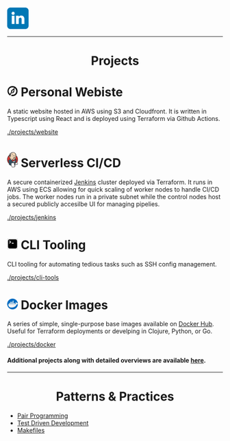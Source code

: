 [<img width="50" src="./projects/website/speerportfolio/src/content/linkedin_logo.svg" alt="LinkedIn"/>](https://www.linkedin.com/in/kyle-d-speer)

***
<h1 align="center">Projects</h1>

#  [<img width="25" src="./projects/website/speerportfolio/public/spear_logo512.png" alt="Speer logo">](https://speerportfolio.com) Personal Webiste
A static website hosted in AWS using S3 and Cloudfront. It is written in Typescript using React and is deployed using Terraform via Github Actions.

[./projects/website](https://github.com/kspeer825/portfolio/tree/main/projects/website#personal-website)

# [<img width="25" src="./projects/jenkins/jenkins_logo.png" alt="Jenkins logo">](https://www.jenkins.io/) Serverless CI/CD
A secure containerized [Jenkins](https://www.jenkins.io/) cluster deployed via Terraform. It runs in AWS using ECS allowing for quick scaling of worker nodes to handle CI/CD jobs. The worker nodes run in a private subnet while the control nodes host a secured publicly accesilbe UI for managing pipelies.

[./projects/jenkins](https://github.com/kspeer825/portfolio/tree/main/projects/jenkins#a-jenkins-cluster-in-ecs)

# [<img width="25" src="./projects/cli-tools/cli_logo.jpg" alt="Terminal">](https://github.com/kspeer825/portfolio/tree/main/projects/cli-tools/updatessh/#updatessh) CLI Tooling
CLI tooling for automating tedious tasks such as SSH config management.

[./projects/cli-tools](https://github.com/kspeer825/portfolio/tree/main/projects/cli-tools/updatessh#updatessh)

# [<img width="25" src="./projects/docker/docker_logo.png" alt="docker logo">](https://hub.docker.com/u/kspeer825) Docker Images
A series of simple, single-purpose base images available on [Docker Hub](https://hub.docker.com/u/kspeer825). Useful for Terraform deployments or develping in Clojure, Python, or Go.

[./projects/docker](https://github.com/kspeer825/portfolio/tree/main/projects/docker)


#### Additional projects along with detailed overviews are available [here](https://github.com/kspeer825/portfolio/tree/main/projects/#projects).

***
<h1 align="center">Patterns & Practices</h1>

 - [Pair Programming](https://github.com/kspeer825/portfolio/tree/main/practices/#pair-programming)
 - [Test Driven Development](https://github.com/kspeer825/portfolio/tree/main/practices/#test-driven-development)
 - [Makefiles](https://github.com/kspeer825/portfolio/tree/main/practices/#using-a-makefile)
